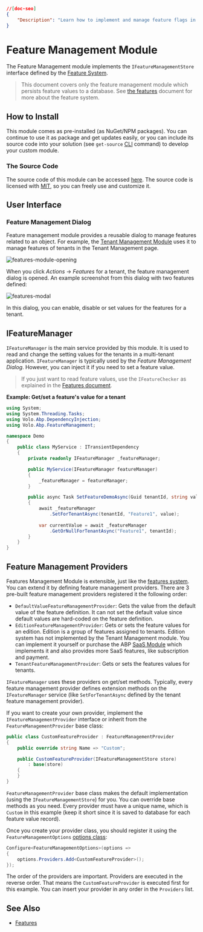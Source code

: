 ```json
//[doc-seo]
{
    "Description": "Learn how to implement and manage feature flags in your application using the ABP Framework's Feature Management module, with installation and customization options."
}
```

# Feature Management Module

The Feature Management module implements the `IFeatureManagementStore` interface defined by the [Feature System](../framework/infrastructure/features.md).

> This document covers only the feature management module which persists feature values to a database. See [the features](../framework/infrastructure/features.md) document for more about the feature system.

## How to Install

This module comes as pre-installed (as NuGet/NPM packages). You can continue to use it as package and get updates easily, or you can include its source code into your solution (see `get-source` [CLI](../cli) command) to develop your custom module.

### The Source Code

The source code of this module can be accessed [here](https://github.com/abpframework/abp/tree/dev/modules/feature-management). The source code is licensed with [MIT](https://choosealicense.com/licenses/mit/), so you can freely use and customize it.

## User Interface

### Feature Management Dialog

Feature management module provides a reusable dialog to manage features related to an object. For example, the [Tenant Management Module](./tenant-management.md) uses it to manage features of tenants in the Tenant Management page.

![features-module-opening](../images/features-module-opening.png)

When you click *Actions* -> *Features* for a tenant, the feature management dialog is opened. An example screenshot from this dialog with two features defined:

![features-modal](../images/features-modal.png)

In this dialog, you can enable, disable or set values for the features for a tenant.

## IFeatureManager

`IFeatureManager` is the main service provided by this module. It is used to read and change the setting values for the tenants in a multi-tenant application. `IFeatureManager` is typically used by the *Feature Management Dialog*. However, you can inject it if you need to set a feature value.

> If you just want to read feature values, use the `IFeatureChecker` as explained in the [Features document](../framework/infrastructure/features.md).

**Example: Get/set a feature's value for a tenant**

````csharp
using System;
using System.Threading.Tasks;
using Volo.Abp.DependencyInjection;
using Volo.Abp.FeatureManagement;

namespace Demo
{
    public class MyService : ITransientDependency
    {
        private readonly IFeatureManager _featureManager;

        public MyService(IFeatureManager featureManager)
        {
            _featureManager = featureManager;
        }

        public async Task SetFeatureDemoAsync(Guid tenantId, string value)
        {
            await _featureManager
                .SetForTenantAsync(tenantId, "Feature1", value);
            
            var currentValue = await _featureManager
                .GetOrNullForTenantAsync("Feature1", tenantId);
        }
    }
}
````

## Feature Management Providers

Features Management Module is extensible, just like the [features system](../framework/infrastructure/features.md).  You can extend it by defining feature management providers. There are 3 pre-built feature management providers registered it the following order:

* `DefaultValueFeatureManagementProvider`: Gets the value from the default value of the feature definition. It can not set the default value since default values are hard-coded on the feature definition.
* `EditionFeatureManagementProvider`: Gets or sets the feature values for an edition. Edition is a group of features assigned to tenants. Edition system has not implemented by the Tenant Management module. You can implement it yourself or purchase the ABP [SaaS Module](https://abp.io/modules/Volo.Saas) which implements it and also provides more SaaS features, like subscription and payment.
* `TenantFeatureManagementProvider`: Gets or sets the features values for tenants.

`IFeatureManager` uses these providers on get/set methods. Typically, every feature management provider defines extension methods on the `IFeatureManager` service (like `SetForTenantAsync` defined by the tenant feature management provider).

If you want to create your own provider, implement the `IFeatureManagementProvider` interface or inherit from the `FeatureManagementProvider` base class:

````csharp
public class CustomFeatureProvider : FeatureManagementProvider
{
    public override string Name => "Custom";

    public CustomFeatureProvider(IFeatureManagementStore store)
        : base(store)
    {
    }
}
````

`FeatureManagementProvider` base class makes the default implementation (using the `IFeatureManagementStore`) for you. You can override base methods as you need. Every provider must have a unique name, which is `Custom` in this example (keep it short since it is saved to database for each feature value record).

Once you create your provider class, you should register it using the `FeatureManagementOptions` [options class](../framework/fundamentals/options.md):

````csharp
Configure<FeatureManagementOptions>(options =>
{
    options.Providers.Add<CustomFeatureProvider>();
});
````

The order of the providers are important. Providers are executed in the reverse order. That means the `CustomFeatureProvider` is executed first for this example. You can insert your provider in any order in the `Providers` list.

## See Also

* [Features](../framework/infrastructure/features.md)

